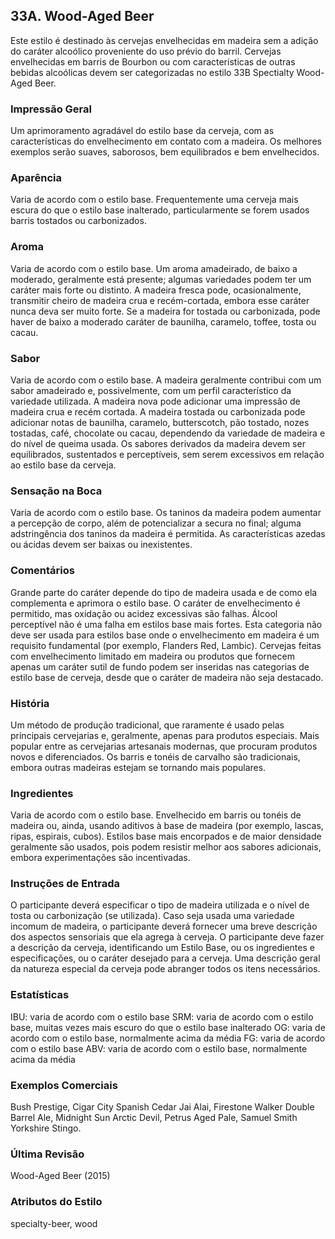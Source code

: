 ## 33A. Wood-Aged Beer

Este estilo é destinado às cervejas envelhecidas em madeira sem a adição do caráter alcoólico proveniente do uso prévio do barril. Cervejas envelhecidas em barris de Bourbon ou com características de outras bebidas alcoólicas devem ser categorizadas no estilo 33B Spectialty Wood-Aged Beer.

### Impressão Geral

Um aprimoramento agradável do estilo base da cerveja, com as características do envelhecimento em contato com a madeira. Os melhores exemplos serão suaves, saborosos, bem equilibrados e bem envelhecidos.

### Aparência

Varia de acordo com o estilo base. Frequentemente uma cerveja mais escura do que o estilo base inalterado, particularmente se forem usados barris tostados ou carbonizados.

### Aroma

Varia de acordo com o estilo base. Um aroma amadeirado, de baixo a moderado, geralmente está presente; algumas variedades podem ter um caráter mais forte ou distinto. A madeira fresca pode, ocasionalmente, transmitir cheiro de madeira crua e recém-cortada, embora esse caráter nunca deva ser muito forte. Se a madeira for tostada ou carbonizada, pode haver de baixo a moderado caráter de baunilha, caramelo, toffee, tosta ou cacau.

### Sabor

Varia de acordo com o estilo base. A madeira geralmente contribui com um sabor amadeirado e, possivelmente, com um perfil característico da variedade utilizada. A madeira nova pode adicionar uma impressão de madeira crua e recém cortada. A madeira tostada ou carbonizada pode adicionar notas de baunilha, caramelo, butterscotch, pão tostado, nozes tostadas, café, chocolate ou cacau, dependendo da variedade de madeira e do nível de queima usada. Os sabores derivados da madeira devem ser equilibrados, sustentados e perceptíveis, sem serem excessivos em relação ao estilo base da cerveja.

### Sensação na Boca

Varia de acordo com o estilo base. Os taninos da madeira podem aumentar a percepção de corpo, além de potencializar a secura no final; alguma adstringência dos taninos da madeira é permitida. As características azedas ou ácidas devem ser baixas ou inexistentes.

### Comentários

Grande parte do caráter depende do tipo de madeira usada e de como ela complementa e aprimora o estilo base. O caráter de envelhecimento é permitido, mas oxidação ou acidez excessivas são falhas. Álcool perceptível não é uma falha em estilos base mais fortes. Esta categoria não deve ser usada para estilos base onde o envelhecimento em madeira é um requisito fundamental (por exemplo, Flanders Red, Lambic). Cervejas feitas com envelhecimento limitado em madeira ou produtos que fornecem apenas um caráter sutil de fundo podem ser inseridas nas categorias de estilo base de cerveja, desde que o caráter de madeira não seja destacado.

### História

Um método de produção tradicional, que raramente é usado pelas principais cervejarias e, geralmente, apenas para produtos especiais. Mais popular entre as cervejarias artesanais modernas, que procuram produtos novos e diferenciados. Os barris e tonéis de carvalho são tradicionais, embora outras madeiras estejam se tornando mais populares.

### Ingredientes

Varia de acordo com o estilo base. Envelhecido em barris ou tonéis de madeira ou, ainda, usando aditivos à base de madeira (por exemplo, lascas, ripas, espirais, cubos). Estilos base mais encorpados e de maior densidade geralmente são usados, pois podem resistir melhor aos sabores adicionais, embora experimentações são incentivadas.

### Instruções de Entrada

O participante deverá especificar o tipo de madeira utilizada e o nível de tosta ou carbonização (se utilizada). Caso seja usada uma variedade incomum de madeira, o participante deverá fornecer uma breve descrição dos aspectos sensoriais que ela agrega à cerveja. O participante deve fazer a descrição da cerveja, identificando um Estilo Base, ou os ingredientes e especificações, ou o caráter desejado para a cerveja. Uma descrição geral da natureza especial da cerveja pode abranger todos os itens necessários.

### Estatísticas

IBU: varia de acordo com o estilo base 
SRM: varia de acordo com o estilo base, muitas vezes mais escuro do que o estilo base inalterado 
OG: varia de acordo com o estilo base, normalmente acima da média
FG: varia de acordo com o estilo base 
ABV: varia de acordo com o estilo base, normalmente acima da média

### Exemplos Comerciais

Bush Prestige, Cigar City Spanish Cedar Jai Alai, Firestone Walker Double Barrel Ale, Midnight Sun Arctic Devil, Petrus Aged Pale, Samuel Smith Yorkshire Stingo.

### Última Revisão

Wood-Aged Beer (2015)

### Atributos do Estilo

specialty-beer, wood
